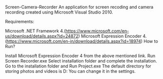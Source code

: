 Screen-Camera-Recorder
An application for screen recoding and camera recording created using Microsoft Visual Studio 2010.

Requirements:

Microsoft .NET Framework 4.(https://www.microsoft.com/en-us/download/details.aspx?id=24872)
Microsoft Expression Encoder 4.(https://www.microsoft.com/en-in/download/details.aspx?id=18974)
How to Run?

Install Microsoft Expression Encoder 4 from the above mentioned link.
Run Screen Recorder.exe
Select installation folder and complete the installation.
Go to the installation folder and Run Project.exe
The default directory for storing photos and videos is D: You can change it in the settings.
